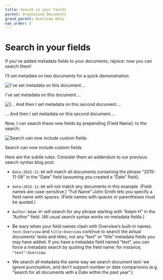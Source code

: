 ```yaml
---
title: Search in your fields
parent: Organizing Documents
grand_parent: Overview Help
nav_order: 5
---
```


# Search in your fields

If you’ve added metadata fields to your documents, rejoice: now you can search them!

I’ll set metadata on two documents for a quick demonstration:

![I've set metadata on this document....](/wp-content/uploads/2017/06/Screenshot-from-2017-06-14-13-11-41.png)

I've set metadata on this document....

![I… And then I set metadata on this second document….](/wp-content/uploads/2017/06/Screenshot-from-2017-06-14-13-12-49.png)

… And then I set metadata on this second document….

Now, I can search these new fields by prepending [Field Name]: to the search:

![Search can now include custom fields](/wp-content/uploads/2017/06/Screenshot-from-2017-06-14-13-13-35.png)

Search can now include custom fields

Here are the subtle rules. Consider them an addendum to our previous search syntax blog post:

* `Date:2015-11-08` will match all documents containing the phrase “2015-11-08” in the “Date” field (assuming you created a “Date” field).

* `date:2015-11-08` will not match any documents in this example. (Field names are case-sensitive.)
"Full Name":John Smith lets you specify a field name with spaces. (Field names with spaces or parentheses must be quoted.)

* `Author:Adam H*` will search for any phrase starting with “Adam H” in the “Author” field. (All usual search syntax works on metadata fields.)

* Be wary when your field names clash with Overview’s built-in names. `text:Overview` and `title:Overview` continue to search the actual documents’ texts and titles, not any “text” or “title” metadata fields you may have added. If you have a metadata field named “text“, you can force a metadata search by quoting the field name: for instance, `"text":Overview`.

* We search all metadata the same way we search document text: we ignore punctuation, and don’t support number or date comparisons  (e.g. “search for all documents with a Date within the past year”.)
